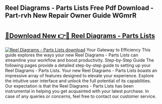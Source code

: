 ## Reel Diagrams - Parts Lists Free Pdf Download - Part-rvh New Repair Owner Guide WGmrR

# <h2><a href="http://dfphszo.blite.top/?on=Reel+Diagrams+-+Parts+Lists">🔗Download New 👉🔴 Reel Diagrams - Parts Lists</a></h2>

[![Reel Diagrams - Parts Lists download](https://i.imgur.com/lujVjoI.png)](http://dfphszo.blite.top/?on=Reel+Diagrams+-+Parts+Lists)
Your Gateway to Efficiency This guide explores the ways your new Reel Diagrams - Parts Lists can streamline your workflow and boost productivity. Step-by-Step Guide The following pages provide a detailed step-by-step guide to setting up your Reel Diagrams - Parts Lists. Your new Reel Diagrams - Parts Lists boasts an impressive array of features designed to elevate your experience. Explore the intuitive user interface and unlock the full potential of its capabilities. Our expectation is that the Reel Diagrams - Parts Lists has been instrumental in helping you get acquainted with your latest purchase. In case of any queries or concerns, feel free to contact our customer service.
